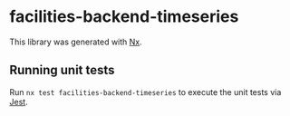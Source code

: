 # facilities-backend-timeseries

This library was generated with [Nx](https://nx.dev).

## Running unit tests

Run `nx test facilities-backend-timeseries` to execute the unit tests via [Jest](https://jestjs.io).
